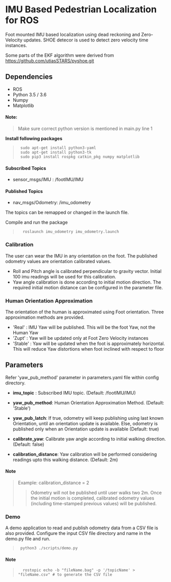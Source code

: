 # IMU Based Pedestrian Localization for ROS

Foot mounted IMU based localization using dead reckoning and Zero-Velocity updates. SHOE detecor is used to detect zero velocity time instances. 

Some parts of the EKF algorithm were derived from https://github.com/utiasSTARS/pyshoe.git

## Dependencies
* ROS
* Python 3.5 / 3.6
* Numpy
* Matplotlib

#### Note:
>  Make sure correct python version is mentioned in main.py line 1
  
**Install following packages** <br /> 
>      sudo apt-get install python3-yaml
>      sudo apt-get install python3-tk
>      sudo pip3 install rospkg catkin_pkg numpy matplotlib

#### Subscribed Topics
- sensor_msgs/IMU : /footIMU/IMU
  
#### Published Topics
- nav_msgs/Odometry: /imu_odometry

The topics can be remapped or changed in the launch file.

Compile and run the package
>       roslaunch imu_odometry imu_odometry.launch

### Calibration

The user can wear the IMU in any orientation on the foot. The published odometry values are orientation calibrated values.

* Roll and Pitch angle is calibrated perpendicular to gravity vector. Initial 100 imu readings will be used for this calibration.
* Yaw angle calibration is done according to initial motion direction. The required initial motion distance can be configured in the parameter file.

### Human Orientation Approximation

The orientation of the human is approximated using Foot orientation. Three approximation methods are provided. 

 * 'Real' : IMU Yaw will be published. This will be the foot Yaw, not the Human Yaw
 * 'Zupt' : Yaw will be updated only at Foot Zero Velocity instances
 * 'Stable' : Yaw will be updated when the foot is approximately horizontal. This will reduce Yaw distortions when foot inclined with respect to floor


## Parameters
Refer 'yaw_pub_method' parameter in parameters.yaml file within config directory.
* **imu_topic** : Subscribed IMU topic. (Default: /footIMU/IMU)

* **yaw_pub_method**: Human Orientation Approximation Method. (Default: 'Stable')
* **yaw_pub_latch**: If true, odometry will keep publishing using last known Orientation, until an orientation update is available. Else, odometry is published only when an Orientation update is available (Default: true)
* **calibrate_yaw**: Calibrate yaw angle according to initial walking direction. (Default: false)
* **calibration_distance**: Yaw calibration will be performed considering readings upto this walking distance. (Default: 2m)

#### Note
 
> Example: calibration_distance = 2
>> Odometry will not be published until user walks two 2m. Once the initial motion is completed, calibrated odometry values (including time-stamped previous values) will be published.


### Demo

A demo application to read and publish odometry data from a CSV file is also provided. Configure the input CSV file directory and name in the demo.py file and run.
>      python3 ./scripts/demo.py

#### Note
>       rostopic echo -b "fileName.bag" -p '/topicName' > "fileName.csv" # to generate the CSV file 

